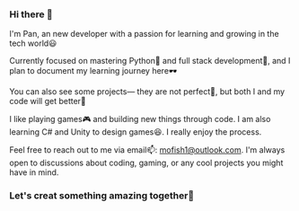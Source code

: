 ### Hi there 👋

I'm Pan, an new developer with a passion for learning and growing in the tech world😃

Currently focused on mastering Python🐍 and full stack development🤯, and I plan to document my learning journey here🕶️

You can also see some projects— they are not perfect🤔, but both I and my code will get better🥇

I like playing games🎮 and building new things through code. I am also learning C# and Unity to design games😆. I really enjoy the process.

Feel free to reach out to me via email📫: mofish1@outlook.com. I'm always open to discussions about coding, gaming, or any cool projects you might have in mind.

### Let's creat something amazing together🚀



<!--
**yutouching/yutouching** is a ✨ _special_ ✨ repository because its `README.md` (this file) appears on your GitHub profile.

Here are some ideas to get you started:

- 🔭 I’m currently working on ...
- 🌱 I’m currently learning ...
- 👯 I’m looking to collaborate on ...
- 🤔 I’m looking for help with ...
- 💬 Ask me about ...
- 📫 How to reach me: ...
- 😄 Pronouns: ...
- ⚡ Fun fact: ...
-->
